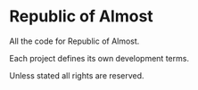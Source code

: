 # Republic of Almost

All the code for Republic of Almost.

Each project defines its own development terms.

Unless stated all rights are reserved.
